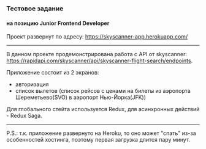 ### Тестовое задание
#### на позицию Junior Frontend Developer

Проект развернут по адресу: https://skyscanner-app.herokuapp.com/

---
В данном проекте продемонстрирована работа с API от skyscanner: https://rapidapi.com/skyscanner/api/skyscanner-flight-search/endpoints.

Приложение состоит из 2 экранов:
* авторизация
* список вылетов (список рейсов с ценами на билеты из аэропорта Шереметьево(SVO) в аэропорт Нью-Йорка(JFK))

Для глобального стейта используется Redux,
для асинхронных действий - Redux Saga.

---
P.S.: т.к. приложение развернуто на Heroku, то оно может "спать" из-за особенностей хостинга, поэтому первая загрузка длится пару минут.
